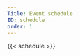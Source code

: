 ```yaml
---
Title: Event schedule
ID: schedule
order: 1
---
```


<div class="table-container">
{{< schedule >}}
</div>
